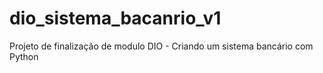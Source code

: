 # dio_sistema_bacanrio_v1
Projeto de finalização de modulo DIO - Criando um sistema bancário com Python

